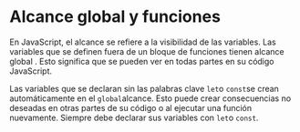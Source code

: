 
# Alcance global y funciones

En JavaScript, el alcance se refiere a la visibilidad de las variables. Las variables que se definen fuera de un bloque de funciones tienen alcance global . Esto significa que se pueden ver en todas partes en su código JavaScript.

Las variables que se declaran sin las palabras clave `let`o `const`se crean automáticamente en el `global`alcance. Esto puede crear consecuencias no deseadas en otras partes de su código o al ejecutar una función nuevamente. Siempre debe declarar sus variables con `let`o `const`.